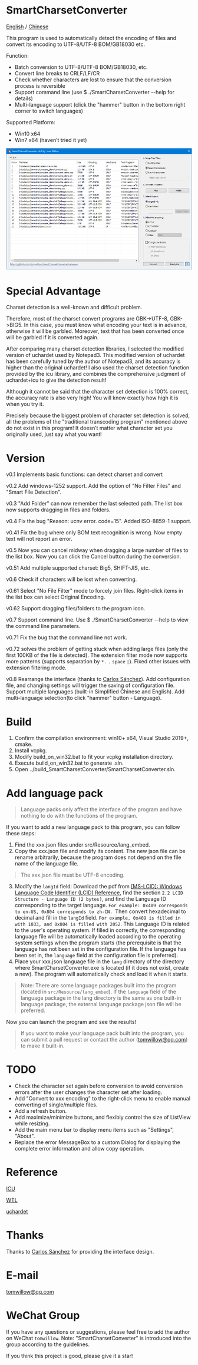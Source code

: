 # SmartCharsetConverter

[English](README-en.md) / [Chinese](README.md)

This program is used to automatically detect the encoding of files and convert its encoding to UTF-8/UTF-8 BOM/GB18030 etc.

Function:

* Batch conversion to UTF-8/UTF-8 BOM/GB18030, etc.
* Convert line breaks to CRLF/LF/CR 
* Check whether characters are lost to ensure that the conversion process is reversible
* Support command line (use $ ./SmartCharsetConverter --help for details)
* Multi-language support (click the "hammer" button in the bottom right corner to switch languages)

Supported Platform:

* Win10 x64
* Win7 x64 (haven’t tried it yet)

![img](snapshot/v0.8-english.png)

# Special Advantage

Charset detection is a well-known and difficult problem.

Therefore, most of the charset convert programs are GBK->UTF-8, GBK->BIG5. In this case, you must know what encoding your text is in advance, otherwise it will be garbled. Moreover, text that has been converted once will be garbled if it is converted again.

After comparing many charset detection libraries, I selected the modified version of uchardet used by Notepad3. This modified version of uchardet has been carefully tuned by the author of Notepad3, and its accuracy is higher than the original uchardet! I also used the charset detection function provided by the icu library, and combines the comprehensive judgment of uchardet+icu to give the detection result!

Although it cannot be said that the character set detection is 100% correct, the accuracy rate is also very high! You will know exactly how high it is when you try it.

Precisely because the biggest problem of character set detection is solved, all the problems of the "traditional transcoding program" mentioned above do not exist in this program! It doesn’t matter what character set you originally used, just say what you want!

# Version

v0.1 Implements basic functions: can detect charset and convert

v0.2 Add windows-1252 support. Add the option of "No Filter Files" and "Smart File Detection".

v0.3 "Add Folder" can now remember the last selected path. The list box now supports dragging in files and folders.

v0.4 Fix the bug "Reason: ucnv error. code=15". Added ISO-8859-1 support.

v0.41 Fix the bug where only BOM text recognition is wrong. Now empty text will not report an error.

v0.5 Now you can cancel midway when dragging a large number of files to the list box. Now you can click the Cancel button during the conversion.

v0.51 Add multiple supported charset: Big5, SHIFT-JIS, etc.

v0.6 Check if characters will be lost when converting.

v0.61 Select "No File Filter" mode to forcely join files. Right-click items in the list box can select Original Encoding.

v0.62 Support dragging files/folders to the program icon.

v0.7 Support command line. Use $ ./SmartCharsetConverter --help to view the command line parameters.

v0.71 Fix the bug that the command line not work.

v0.72 solves the problem of getting stuck when adding large files (only the first 100KB of the file is detected).
       The extension filter mode now supports more patterns (supports separation by `*.` `.` `space` `|`). Fixed other issues with extension filtering mode.

v0.8 Rearrange the interface (thanks to [Carlos Sánchez](https://github.com/c-sanchez)).
       Add configuration file, and changing settings will trigger the saving of configuration file.
       Support multiple languages (built-in Simplified Chinese and English). 
       Add multi-language selection(to click "hammer" button - Language).

# Build

1. Confirm the compilation environment: win10+ x64, Visual Studio 2019+, cmake.
2. Install vcpkg.
3. Modify build_on_win32.bat to fit your vcpkg installation directory.
4. Execute build_on_win32.bat to generate .sln.
5. Open ../build_SmartCharsetConverter/SmartCharsetConverter.sln.

# Add language pack

> Language packs only affect the interface of the program and have nothing to do with the functions of the program.

If you want to add a new language pack to this program, you can follow these steps:

1. Find the xxx.json files under src/Resource/lang_embed.
2. Copy the xxx.json file and modify its content. The new json file can be rename arbitrarily, because the program does not depend on the file name of the language file.
> The xxx.json file must be UTF-8 encoding.
3. Modify the `langId` field: Download the pdf from [[MS-LCID]: Windows Language Code Identifier (LCID) Reference](https://learn.microsoft.com/en-us/openspecs/windows_protocols/ms-lcid/70feba9f-294e-491e-b6eb-56532684c37f?redirectedfrom=MSDN), find the section `2.2 LCID Structure - Language ID (2 bytes)`, and find the Language ID corresponding to the target language. `For example: 0x409 corresponds to en-US, 0x804 corresponds to zh-CN. `Then convert hexadecimal to decimal and fill in the `langId` field. `For example, 0x409 is filled in with 1033, and 0x804 is filled with 2052`.
       This Language ID is related to the user's operating system. If filled in correctly, the corresponding language file will be automatically loaded according to the operating system settings when the program starts (the prerequisite is that the language has not been set in the configuration file. If the language has been set in, the `language` field at the configuration file is preferred).
4. Place your xxx.json language file in the `lang` directory of the directory where SmartCharsetConverter.exe is located (if it does not exist, create a new). The program will automatically check and load it when it starts.
> Note: There are some language packages built into the program (located in `src/Resource/lang_embed`). If the `language` field of the language package in the lang directory is the same as one built-in language package, the external language package json file will be preferred.

Now you can launch the program and see the results!

> If you want to make your language pack built into the program, you can submit a pull request or contact the author (tomwillow@qq.com) to make it built-in.

# TODO

* Check the character set again before conversion to avoid conversion errors after the user changes the character set after loading.
* Add "Convert to xxx encoding" to the right-click menu to enable manual converting of single/multiple files.
* Add a refresh button.
* Add maximize/minimize buttons, and flexibly control the size of ListView while resizing.
* Add the main menu bar to display menu items such as "Settings", "About".
* Replace the error MessageBox to a custom Dialog for displaying the complete error information and allow copy operation.

# Reference

[ICU](https://icu.unicode.org/)

[WTL](https://sourceforge.net/projects/wtl)

[uchardet](https://github.com/rizonesoft/Notepad3/tree/master/src/uchardet)

# Thanks

Thanks to [Carlos Sánchez](https://github.com/c-sanchez) for providing the interface design.

# E-mail

tomwillow@qq.com

# WeChat Group

If you have any questions or suggestions, please feel free to add the author on WeChat `tomwillow`. Note: "SmartCharsetConverter" is introduced into the group according to the guidelines.

If you think this project is good, please give it a star!